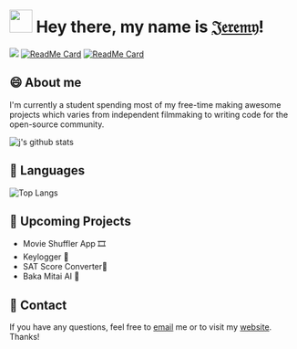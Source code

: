# <img src="https://media.giphy.com/media/hvRJCLFzcasrR4ia7z/giphy.gif" width="40px"> Hey there, my name is [𝔍𝔢𝔯𝔢𝔪𝔶](https://jeremygautama.github.io)!
![](https://github.com/jeremygautama/jeremygautama/blob/master/thisisjeremy.png?raw=true)
[![ReadMe Card](https://github-readme-stats.vercel.app/api/pin/?username=jeremygautama&repo=Keepwords)](https://github.com/jeremygautama/Keepwords)
[![ReadMe Card](https://github-readme-stats.vercel.app/api/pin/?username=jeremygautama&repo=Shark-Ai)](https://github.com/jeremygautama/Shark-Ai)

## 😄 About me
I'm currently a student spending most of my free-time making awesome projects which varies from independent filmmaking to writing code for the open-source community.

![j's github stats](https://github-readme-stats.vercel.app/api?username=jeremygautama&bg_color=30,e96443,904e95&title_color=fff&text_color=fff)
<!--
![j's github stats](https://github-readme-stats.vercel.app/api?username=jeremygautama&show_icons=true&theme=vue)
-->
## 🙊 Languages
![Top Langs](https://github-readme-stats.vercel.app/api/top-langs/?username=jeremygautama&layout=compact)

## 🤘 Upcoming Projects
- Movie Shuffler App 🎞
- Keylogger 🔐
- SAT Score Converter📝
- Baka Mitai AI 👤

## 🥨 Contact
If you have any questions, feel free to [email](mailto:mail.jeremygautama@gmail.com) me or to visit my [website](https://jeremygautama.github.io). Thanks!


